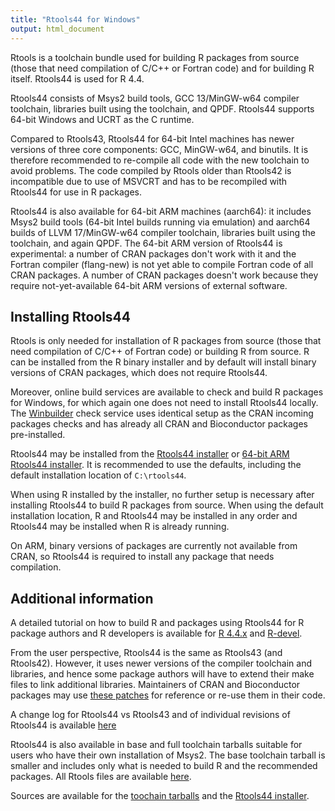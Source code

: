 ```yaml
---
title: "Rtools44 for Windows"
output: html_document
---
```


Rtools is a toolchain bundle used for building R packages from source (those
that need compilation of C/C++ or Fortran code) and for building R itself. 
Rtools44 is used for R 4.4.

Rtools44 consists of Msys2 build tools, GCC 13/MinGW-w64 compiler toolchain,
libraries built using the toolchain, and QPDF.  Rtools44 supports 64-bit
Windows and UCRT as the C runtime.

Compared to Rtools43, Rtools44 for 64-bit Intel machines has newer versions
of three core components: GCC, MinGW-w64, and binutils.  It is therefore
recommended to re-compile all code with the new toolchain to avoid problems. 
The code compiled by Rtools older than Rtools42 is incompatible due to use
of MSVCRT and has to be recompiled with Rtools44 for use in R packages.

Rtools44 is also available for 64-bit ARM machines (aarch64): it includes
Msys2 build tools (64-bit Intel builds running via emulation) and aarch64
builds of LLVM 17/MinGW-w64 compiler toolchain, libraries built using the
toolchain, and again QPDF.  The 64-bit ARM version of Rtools44 is
experimental: a number of CRAN packages don't work with it and the Fortran
compiler (flang-new) is not yet able to compile Fortran code of all CRAN
packages. A number of CRAN packages doesn't work because they require
not-yet-available 64-bit ARM versions of external software.

## Installing Rtools44

Rtools is only needed for installation of R packages from source (those that
need compilation of C/C++ of Fortran code) or building R from source.  R can
be installed from the R binary installer and by default will install binary
versions of CRAN packages, which does not require Rtools44.

Moreover, online build services are available to check and build R packages
for Windows, for which again one does not need to install Rtools44 locally.
The [Winbuilder](https://win-builder.r-project.org/) check service uses
identical setup as the CRAN incoming packages checks and has already all
CRAN and Bioconductor packages pre-installed.

Rtools44 may be installed from the [Rtools44 installer](files/rtools44-RTVER.exe)
or [64-bit ARM Rtools44 installer](files/rtools44-aarch64-RTVER.exe).
It is recommended to use the defaults, including the default installation
location of `C:\rtools44`. 

When using R installed by the installer, no further setup is necessary after
installing Rtools44 to build R packages from source.  When using the default
installation location, R and Rtools44 may be installed in any order and
Rtools44 may be installed when R is already running.

On ARM, binary versions of packages are currently not available from CRAN,
so Rtools44 is required to install any package that needs compilation.

## Additional information

A detailed tutorial on how to build R and packages using Rtools44 for R package
authors and R developers is available for [R 4.4.x](../../base/howto-R-4.4.html)
and [R-devel](../../base/howto-R-devel.html).

From the user perspective, Rtools44 is the same as Rtools43 (and Rtools42). 
However, it uses newer versions of the compiler toolchain and libraries, and
hence some package authors will have to extend their make files to link
additional libraries.  Maintainers of CRAN and Bioconductor packages may use
[these patches](https://www.r-project.org/nosvn/winutf8/ucrt3/patches/) for
reference or re-use them in their code.

A change log for Rtools44 vs Rtools43 and of individual revisions of
Rtools44 is available [here](news.html)

Rtools44 is also available in base and full toolchain tarballs suitable for
users who have their own installation of Msys2.  The base toolchain tarball
is smaller and includes only what is needed to build R and the recommended
packages.  All Rtools files are available [here](files).

Sources are available for the
[toochain tarballs](https://svn.r-project.org/R-dev-web/trunk/WindowsBuilds/winutf8/ucrt3/toolchain_libs/)
and the
[Rtools44 installer](https://svn.r-project.org/R-dev-web/trunk/WindowsBuilds/winutf8/ucrt3/rtools/).
